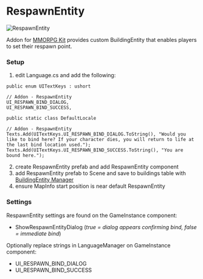 # RespawnEntity

![RespawnEntity](https://user-images.githubusercontent.com/755461/186205687-87f42538-e331-4e1a-9f00-c6c29ecbcee3.png)

Addon for [MMORPG Kit](https://assetstore.unity.com/packages/templates/systems/mmorpg-kit-2d-3d-survival-110188) provides custom BuildingEntity that enables players to set their respawn point.

### Setup

1. edit Language.cs and add the following:

```
public enum UITextKeys : ushort

// Addon - RespawnEntity
UI_RESPAWN_BIND_DIALOG,
UI_RESPAWN_BIND_SUCCESS,
```

```
public static class DefaultLocale

// Addon - RespawnEntity
Texts.Add(UITextKeys.UI_RESPAWN_BIND_DIALOG.ToString(), "Would you like to bind here? If your character dies, you will return to life at the last bind location used.");
Texts.Add(UITextKeys.UI_RESPAWN_BIND_SUCCESS.ToString(), "You are bound here.");
```

2. create RespawnEntity prefab and add RespawnEntity component
3. add RespawnEntity prefab to Scene and save to buildings table with [BuildingEntity Manager](https://github.com/denariigames/BuildingEntityManager)
4. ensure MapInfo start position is near default RespawnEntity

### Settings

RespawnEntity settings are found on the GameInstance component:

- ShowRespawnEntityDialog (*true = dialog appears confirming bind, false = immediate bind*)

Optionally replace strings in LanguageManager on GameInstance component:

- UI_RESPAWN_BIND_DIALOG
- UI_RESPAWN_BIND_SUCCESS

